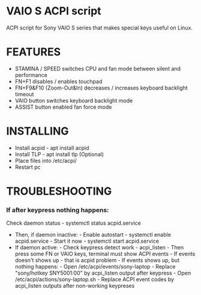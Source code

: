 # VAIO S ACPI script
ACPI script for Sony VAIO S series that makes special keys useful on Linux.
# FEATURES
- STAMINA / SPEED switches CPU and fan mode between silent and performance
- FN+F1 disables / enables touchpad
- FN+F9&F10 (Zoom-Out&In) decreases / increases keyboard backlight timeout
- VAIO button switches keyboard backlight mode
- ASSIST button enabled fan force mode
# INSTALLING
- Install acpid - apt install acpid 
- Install TLP - apt install tlp (Optional)
- Place files into /etc/acpi/
- Restart pc
# TROUBLESHOOTING
### If after keypress nothing happens:
Check daemon status - systemctl status acpid.service 
 - Then, if daemon inactive:
       - Enable autostart - systemctl enable acpid.service
       - Start it now - systemctl start acpid.service
 - If daemon active:
       - Check keypress detect work - acpi_listen
       - Then press some FN or VAIO keys, terminal must show ACPI events
       - If events doesn't shows up - that is acpid problem
       - If events shows up, but nothing happens:
              - Open /etc/acpi/events/sony-laptop
              - Replace "sony/hotkey SNY5001:00" by acpi_listen output after keypress
              - Open  /etc/acpi/actions/sony-laptop.sh
              - Replace ACPI event codes by acpi_listen outputs after non-working keypreses
